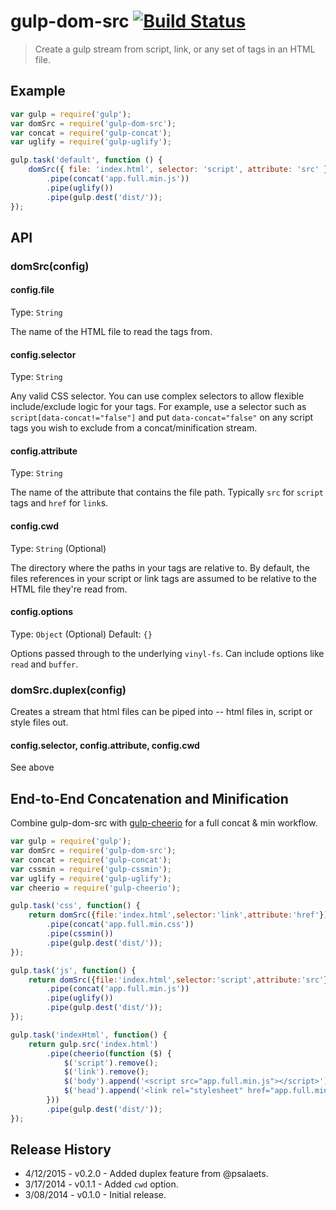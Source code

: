# gulp-dom-src [![Build Status](https://travis-ci.org/cgross/gulp-dom-src.png)](https://travis-ci.org/cgross/gulp-dom-src)

> Create a gulp stream from script, link, or any set of tags in an HTML file.

## Example

```js
var gulp = require('gulp');
var domSrc = require('gulp-dom-src');
var concat = require('gulp-concat');
var uglify = require('gulp-uglify');

gulp.task('default', function () {
	domSrc({ file: 'index.html', selector: 'script', attribute: 'src' })
        .pipe(concat('app.full.min.js'))
        .pipe(uglify())
        .pipe(gulp.dest('dist/'));
});
```

## API

### domSrc(config)


#### config.file

Type: `String`

The name of the HTML file to read the tags from.


#### config.selector

Type: `String`

Any valid CSS selector.  You can use complex selectors to allow flexible include/exclude logic for your tags.  For example, use a selector such as `script[data-concat!="false"]` and put `data-concat="false"` on any script tags you wish to exclude from a concat/minification stream.


#### config.attribute

Type: `String`

The name of the attribute that contains the file path.  Typically `src` for `script` tags and `href` for `link`s.

#### config.cwd

Type: `String` (Optional)

The directory where the paths in your tags are relative to.  By default, the files references in your script or link tags are assumed to be relative to the HTML file they're read from.

#### config.options

Type: `Object` (Optional)
Default: `{}`

Options passed through to the underlying `vinyl-fs`.  Can include options like `read` and `buffer`.

### domSrc.duplex(config)

Creates a stream that html files can be piped into -- html files in, script or style files out.

#### config.selector, config.attribute, config.cwd

See above

End-to-End Concatenation and Minification
-------------

Combine gulp-dom-src with [gulp-cheerio](https://github.com/KenPowers/gulp-cheerio) for a full concat & min workflow.

```js
var gulp = require('gulp');
var domSrc = require('gulp-dom-src');
var concat = require('gulp-concat');
var cssmin = require('gulp-cssmin');
var uglify = require('gulp-uglify');
var cheerio = require('gulp-cheerio');

gulp.task('css', function() {
    return domSrc({file:'index.html',selector:'link',attribute:'href'})
    	.pipe(concat('app.full.min.css'))
        .pipe(cssmin())
        .pipe(gulp.dest('dist/'));
});

gulp.task('js', function() {
    return domSrc({file:'index.html',selector:'script',attribute:'src'})
        .pipe(concat('app.full.min.js'))
        .pipe(uglify())
        .pipe(gulp.dest('dist/'));
});

gulp.task('indexHtml', function() {
    return gulp.src('index.html')
        .pipe(cheerio(function ($) {
            $('script').remove();
            $('link').remove();
            $('body').append('<script src="app.full.min.js"></script>');
            $('head').append('<link rel="stylesheet" href="app.full.min.css">');
        }))
        .pipe(gulp.dest('dist/'));
});
```

Release History
-------------
* 4/12/2015 - v0.2.0 - Added duplex feature from @psalaets.
* 3/17/2014 - v0.1.1 - Added `cwd` option.
* 3/08/2014 - v0.1.0 - Initial release.
